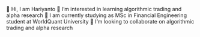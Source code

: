 👋 Hi, I am Hariyanto 
👀 I’m interested in learning algorithmic trading and alpha research
🌱 I am currently studying as MSc in Financial Engineering student at WorldQuant University
💞️ I’m looking to collaborate on algorithmic trading and alpha research

<!---
alpha168hariyanto/alpha168hariyanto is a ✨ special ✨ repository because its `README.md` (this file) appears on your GitHub profile.
You can click the Preview link to take a look at your changes.
--->
